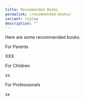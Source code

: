 ```yaml
---
title: Recommended Books
permalink: /recommended-books/
variant: tiptap
description: ""
---
```

<p>Here are some recommended books.</p>
<p></p>
<p>For Parents</p>
<p>XXX</p>
<p></p>
<p>For Children</p>
<p>xx</p>
<p>For Professionals</p>
<p>xx</p>